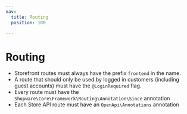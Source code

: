 ```yaml
---
nav:
  title: Routing
  position: 100

---
```


# Routing

* Storefront routes must always have the prefix `frontend` in the name.
* A route that should only be used by logged in customers \(including guest accounts\) must have the `@LoginRequired` flag.
* Every route must have the `Shopware\Core\Framework\Routing\Annotation\Since` annotation
* Each Store API route must have an `OpenApi\Annotations` annotation
